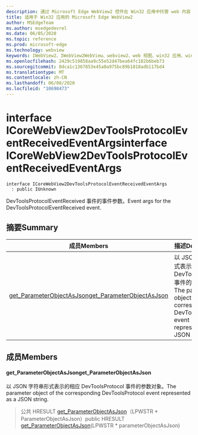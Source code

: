 ```yaml
---
description: 通过 Microsoft Edge WebView2 控件在 Win32 应用中托管 web 内容
title: 适用于 Win32 应用的 Microsoft Edge WebView2
author: MSEdgeTeam
ms.author: msedgedevrel
ms.date: 06/05/2020
ms.topic: reference
ms.prod: microsoft-edge
ms.technology: webview
keywords: IWebView2、IWebView2WebView、webview2、web 视图、win32 应用、win32、edge、ICoreWebView2、ICoreWebView2Controller、浏览器控件、边缘 html
ms.openlocfilehash: 2429c519858aa9c55e52d47bea64fc182b6beb73
ms.sourcegitcommit: 8dca1c1367853e45a0a975bc89b1818adb117bd4
ms.translationtype: MT
ms.contentlocale: zh-CN
ms.lasthandoff: 06/08/2020
ms.locfileid: "10698473"
---
```

# <span data-ttu-id="3c17a-104">interface ICoreWebView2DevToolsProtocolEventReceivedEventArgs</span><span class="sxs-lookup"><span data-stu-id="3c17a-104">interface ICoreWebView2DevToolsProtocolEventReceivedEventArgs</span></span> 

```
interface ICoreWebView2DevToolsProtocolEventReceivedEventArgs
  : public IUnknown
```

<span data-ttu-id="3c17a-105">DevToolsProtocolEventReceived 事件的事件参数。</span><span class="sxs-lookup"><span data-stu-id="3c17a-105">Event args for the DevToolsProtocolEventReceived event.</span></span>

## <span data-ttu-id="3c17a-106">摘要</span><span class="sxs-lookup"><span data-stu-id="3c17a-106">Summary</span></span>

 <span data-ttu-id="3c17a-107">成员</span><span class="sxs-lookup"><span data-stu-id="3c17a-107">Members</span></span>                        | <span data-ttu-id="3c17a-108">描述</span><span class="sxs-lookup"><span data-stu-id="3c17a-108">Descriptions</span></span>
--------------------------------|---------------------------------------------
[<span data-ttu-id="3c17a-109">get_ParameterObjectAsJson</span><span class="sxs-lookup"><span data-stu-id="3c17a-109">get_ParameterObjectAsJson</span></span>](#get_parameterobjectasjson) | <span data-ttu-id="3c17a-110">以 JSON 字符串形式表示的相应 DevToolsProtocol 事件的参数对象。</span><span class="sxs-lookup"><span data-stu-id="3c17a-110">The parameter object of the corresponding DevToolsProtocol event represented as a JSON string.</span></span>

## <span data-ttu-id="3c17a-111">成员</span><span class="sxs-lookup"><span data-stu-id="3c17a-111">Members</span></span>

#### <span data-ttu-id="3c17a-112">get_ParameterObjectAsJson</span><span class="sxs-lookup"><span data-stu-id="3c17a-112">get_ParameterObjectAsJson</span></span> 

<span data-ttu-id="3c17a-113">以 JSON 字符串形式表示的相应 DevToolsProtocol 事件的参数对象。</span><span class="sxs-lookup"><span data-stu-id="3c17a-113">The parameter object of the corresponding DevToolsProtocol event represented as a JSON string.</span></span>

> <span data-ttu-id="3c17a-114">公共 HRESULT [get_ParameterObjectAsJson](#get_parameterobjectasjson)（LPWSTR \* ParameterObjectAsJson）</span><span class="sxs-lookup"><span data-stu-id="3c17a-114">public HRESULT [get_ParameterObjectAsJson](#get_parameterobjectasjson)(LPWSTR \* parameterObjectAsJson)</span></span>

